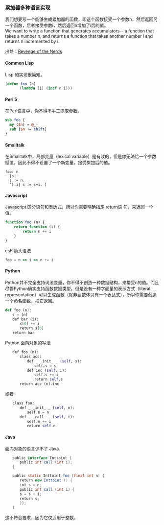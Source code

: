 
### 累加器多种语言实现

我们想要写一个能够生成累加器的函数，即这个函数接受一个参数n，然后返回另一个函数，后者接受参数i，然后返回n增加了i后的值。     
We want to write a function that generates accumulators-- a function that takes a number n, and returns a function that takes another number i and returns n incremented by i.    

出处：[Revenge of the Nerds](http://www.paulgraham.com/icad.html)   

#### Common Lisp
Lisp 的实现很简短。
```lisp
(defun foo (n)
　　　　(lambda (i) (incf n i)))
```

#### Perl 5
在Perl语言中，你不得不手工提取参数。
```perl
sub foo {  
  my ($n) = @_;
  sub {$n += shift}
}
```

#### Smalltalk
在Smalltalk中，局部变量（lexical variable）是有效的，但是你无法给一个参数赋值，因此不得不设置了一个新变量，接受累加后的值。
```smalltalk
foo: n                              
  |s|                      
  s := n.                          
  ^[:i| s := s+i. ]
```

#### Javascript
Javascript 区分语句和表达式，所以你需要明确指定 return语 句，来返回一个值。
```javascript
function foo (n) {
    return function (i) {
        return n += i 
    } 
}
```
es6 箭头语法
```javascript
foo = n => i => n += i
```

#### Python
Python并不完全支持词法变量，你不得不创造一种数据结构，来接受n的值。而且尽管Python确实支持函数数据类型，但是没有一种字面量的表示方式（literal representation）可以生成函数（除非函数体只有一个表达式），所以你需要创造一个命名函数，把它返回。
```python
def foo (n):
　　s = [n]
　　def bar (i):
　　　　s[0] += i
　　　　return s[0]
　　return bar
```
Python 面向对象的写法
```python
　　def foo (n):
　　　　class acc:
　　　　　　def _ _init_ _ (self, s):
　　　　　　　　self.s = s
　　　　　　def inc (self, i):
　　　　　　　　self.s += i
　　　　　　　　return self.s
　　　　return acc (n).inc
```
或者
```python
　　class foo:
　　　　def _ _init_ _ (self, n):
　　　　　　self.n = n
　　　　def _ _call_ _ (self, i):
　　　　　　self.n += i
　　　　　　return self.n
```

#### Java
面向对象的语言少不了 Java，
```java
　　public interface Inttoint {
　　　　public int call (int i);
　　}

　　public static Inttoint foo (final int n) {
　　　　return new Inttoint () {
　　　　int s = n;
　　　　public int call (int i) {
　　　　s = s + i;
　　　　return s;
　　　　}};
　　}
```
这不符合要求，因为它仅适用于整数。



